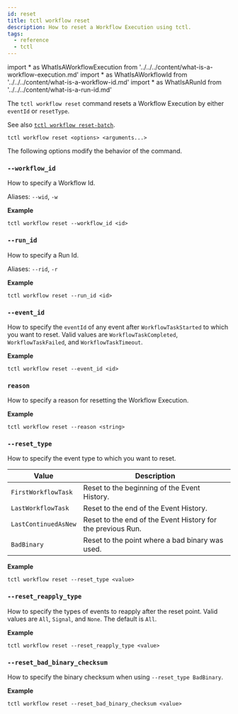 ```yaml
---
id: reset
title: tctl workflow reset
description: How to reset a Workflow Execution using tctl.
tags:
  - reference
  - tctl
---
```


<!-- prettier-ignore -->
import * as WhatIsAWorkflowExecution from '../../../content/what-is-a-workflow-execution.md'
import * as WhatIsAWorkflowId from '../../../content/what-is-a-workflow-id.md'
import * as WhatIsARunId from '../../../content/what-is-a-run-id.md'

The `tctl workflow reset` command resets a <preview page={WhatIsAWorkflowExecution}>Workflow Execution</preview> by either `eventId` or `resetType`.

See also [`tctl workflow reset-batch`](./reset-batch.md).

`tctl workflow reset <options> <arguments...>`

The following options modify the behavior of the command.

### `--workflow_id`

How to specify a <preview page={WhatIsAWorkflowId}>Workflow Id</preview>.

Aliases: `--wid`, `-w`

**Example**

```
tctl workflow reset --workflow_id <id>
```

### `--run_id`

How to specify a <preview page={WhatIsARunId}>Run Id</preview>.

Aliases: `--rid`, `-r`

**Example**

```
tctl workflow reset --run_id <id>
```

### `--event_id`

How to specify the `eventId` of any event after `WorkflowTaskStarted` to which you want to reset.
Valid values are `WorkflowTaskCompleted`, `WorkflowTaskFailed`, and `WorkflowTaskTimeout`.

**Example**

```
tctl workflow reset --event_id <id>
```

### `reason`

How to specify a reason for resetting the <preview page={WhatIsAWorkflowExecution}>Workflow Execution</preview>.

<!-- Alias: `--re` -->

**Example**

```
tctl workflow reset --reason <string>
```

### `--reset_type`

How to specify the event type to which you want to reset.

| Value | Description |
| --- | --- |
| `FirstWorkflowTask` | Reset to the beginning of the Event History. |
| `LastWorkflowTask` | Reset to the end of the Event History. |
| `LastContinuedAsNew` | Reset to the end of the Event History for the previous Run. |
| `BadBinary` | Reset to the point where a bad binary was used. |

**Example**

```
tctl workflow reset --reset_type <value>
```

### `--reset_reapply_type`

How to specify the types of events to reapply after the reset point.
Valid values are `All`, `Signal`, and `None`. The default is `All`.

**Example**

```
tctl workflow reset --reset_reapply_type <value>
```

### `--reset_bad_binary_checksum`

How to specify the binary checksum when using `--reset_type BadBinary`.

**Example**

```
tctl workflow reset --reset_bad_binary_checksum <value>
```
